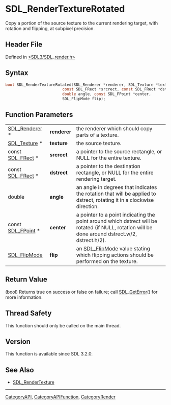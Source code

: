 # SDL_RenderTextureRotated

Copy a portion of the source texture to the current rendering target, with rotation and flipping, at subpixel precision.

## Header File

Defined in [<SDL3/SDL_render.h>](https://github.com/libsdl-org/SDL/blob/main/include/SDL3/SDL_render.h)

## Syntax

```c
bool SDL_RenderTextureRotated(SDL_Renderer *renderer, SDL_Texture *texture,
                         const SDL_FRect *srcrect, const SDL_FRect *dstrect,
                         double angle, const SDL_FPoint *center,
                         SDL_FlipMode flip);
```

## Function Parameters

|                                  |              |                                                                                                                                                  |
| -------------------------------- | ------------ | ------------------------------------------------------------------------------------------------------------------------------------------------ |
| [SDL_Renderer](SDL_Renderer) *   | **renderer** | the renderer which should copy parts of a texture.                                                                                               |
| [SDL_Texture](SDL_Texture) *     | **texture**  | the source texture.                                                                                                                              |
| const [SDL_FRect](SDL_FRect) *   | **srcrect**  | a pointer to the source rectangle, or NULL for the entire texture.                                                                               |
| const [SDL_FRect](SDL_FRect) *   | **dstrect**  | a pointer to the destination rectangle, or NULL for the entire rendering target.                                                                 |
| double                           | **angle**    | an angle in degrees that indicates the rotation that will be applied to dstrect, rotating it in a clockwise direction.                           |
| const [SDL_FPoint](SDL_FPoint) * | **center**   | a pointer to a point indicating the point around which dstrect will be rotated (if NULL, rotation will be done around dstrect.w/2, dstrect.h/2). |
| [SDL_FlipMode](SDL_FlipMode)     | **flip**     | an [SDL_FlipMode](SDL_FlipMode) value stating which flipping actions should be performed on the texture.                                         |

## Return Value

(bool) Returns true on success or false on failure; call
[SDL_GetError](SDL_GetError)() for more information.

## Thread Safety

This function should only be called on the main thread.

## Version

This function is available since SDL 3.2.0.

## See Also

- [SDL_RenderTexture](SDL_RenderTexture)

----
[CategoryAPI](CategoryAPI), [CategoryAPIFunction](CategoryAPIFunction), [CategoryRender](CategoryRender)

